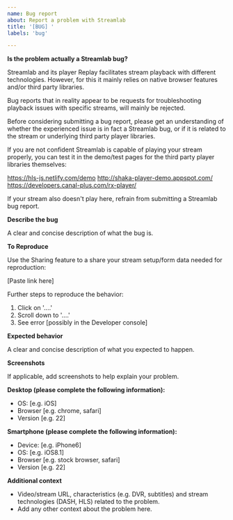 ```yaml
---
name: Bug report
about: Report a problem with Streamlab
title: '[BUG] '
labels: 'bug'

---
```


**Is the problem actually a Streamlab bug?**

Streamlab and its player Replay facilitates stream playback with different technologies. However, for this it mainly relies on native browser features and/or third party libraries.

Bug reports that in reality appear to be requests for troubleshooting playback issues with specific streams, will mainly be rejected.

Before considering submitting a bug report, please get an understanding of whether the experienced issue is in fact a Streamlab bug, or if it is related to the stream or underlying third party player libraries.

If you are not confident Streamlab is capable of playing your stream properly, you can test it in the demo/test pages for the third party player libraries themselves:

 https://hls-js.netlify.com/demo
 http://shaka-player-demo.appspot.com/
 https://developers.canal-plus.com/rx-player/
 
If your stream also doesn't play here, refrain from submitting a Streamlab bug report.

**Describe the bug**

A clear and concise description of what the bug is.

**To Reproduce**

Use the Sharing feature to a share your stream setup/form data needed for reproduction:

[Paste link here]

Further steps to reproduce the behavior:

1. Click on '....'
2. Scroll down to '....'
3. See error [possibly in the Developer console]

**Expected behavior**

A clear and concise description of what you expected to happen.

**Screenshots**

If applicable, add screenshots to help explain your problem.

**Desktop (please complete the following information):**

 - OS: [e.g. iOS]
 - Browser [e.g. chrome, safari]
 - Version [e.g. 22]

**Smartphone (please complete the following information):**

 - Device: [e.g. iPhone6]
 - OS: [e.g. iOS8.1]
 - Browser [e.g. stock browser, safari]
 - Version [e.g. 22]

**Additional context**

 - Video/stream URL, characteristics (e.g. DVR, subtitles) and stream technologies (DASH, HLS) related to the problem.
 - Add any other context about the problem here.
